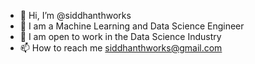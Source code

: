 - 👋 Hi, I’m @siddhanthworks
- 👀 I am a Machine Learning and Data Science Engineer
- 💞️ I am open to work in the Data Science Industry  
- 📫 How to reach me siddhanthworks@gmail.com

<!---
siddhanthworks/siddhanthworks is a ✨ special ✨ repository because its `README.md` (this file) appears on your GitHub profile.
You can click the Preview link to take a look at your changes.
--->
